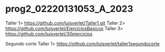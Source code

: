 # prog2_02220131053_A_2023
Taller 1> https://github.com/luisverlet/Taller1.git
Taller 2> https://github.com/luisverlet/EjerciciosBasicos
Taller 3> https://github.com/luisverlet/30ejercicios

Segundo corte
Taller 1> https://github.com/luisverlet/taller1segundocorte
